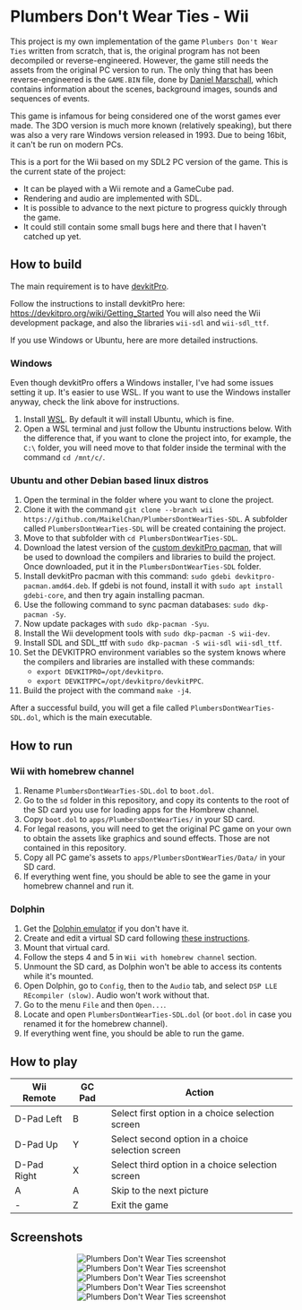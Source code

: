 # Plumbers Don't Wear Ties - Wii

This project is my own implementation of the game `Plumbers Don't Wear Ties` written from scratch, that is, the original program has not been decompiled or reverse-engineered. However, the game still needs the assets from the original PC version to run. The only thing that has been reverse-engineered is the `GAME.BIN` file, done by [Daniel Marschall](https://misc.daniel-marschall.de/spiele/plumbers/?page=pc_gamebin), which contains information about the scenes, background images, sounds and sequences of events.

This game is infamous for being considered one of the worst games ever made. The 3DO version is much more known (relatively speaking), but there was also a very rare Windows version released in 1993. Due to being 16bit, it can't be run on modern PCs.

This is a port for the Wii based on my SDL2 PC version of the game. This is the current state of the project:

- It can be played with a Wii remote and a GameCube pad.
- Rendering and audio are implemented with SDL.
- It is possible to advance to the next picture to progress quickly through the game.
- It could still contain some small bugs here and there that I haven't catched up yet.

## How to build

The main requirement is to have [devkitPro](https://devkitpro.org).

Follow the instructions to install devkitPro here: https://devkitpro.org/wiki/Getting_Started
You will also need the Wii development package, and also the libraries `wii-sdl` and `wii-sdl_ttf`.

If you use Windows or Ubuntu, here are more detailed instructions.

### Windows

Even though devkitPro offers a Windows installer, I've had some issues setting it up. It's easier to use WSL. If you want to use the Windows installer anyway, check the link above for instructions.

1. Install [WSL](https://docs.microsoft.com/en-us/windows/wsl/install). By default it will install Ubuntu, which is fine.
2. Open a WSL terminal and just follow the Ubuntu instructions below. With the difference that, if you want to clone the project into, for example, the `C:\` folder, you will need move to that folder inside the terminal with the command `cd /mnt/c/`.

### Ubuntu and other Debian based linux distros

1. Open the terminal in the folder where you want to clone the project.
2. Clone it with the command `git clone --branch wii https://github.com/MaikelChan/PlumbersDontWearTies-SDL`. A subfolder called `PlumbersDontWearTies-SDL` will be created containing the project.
3. Move to that subfolder with `cd PlumbersDontWearTies-SDL`.
4. Download the latest version of the [custom devkitPro pacman](https://github.com/devkitPro/pacman/releases/tag/v1.0.2), that will be used to download the compilers and libraries to build the project. Once downloaded, put it in the `PlumbersDontWearTies-SDL` folder.
5. Install devkitPro pacman with this command: `sudo gdebi devkitpro-pacman.amd64.deb`. If gdebi is not found, install it with `sudo apt install gdebi-core`, and then try again installing pacman.
6. Use the following command to sync pacman databases: `sudo dkp-pacman -Sy`.
7. Now update packages with `sudo dkp-pacman -Syu`.
8. Install the Wii development tools with `sudo dkp-pacman -S wii-dev`.
9. Install SDL and SDL_ttf with `sudo dkp-pacman -S wii-sdl wii-sdl_ttf`.
10. Set the DEVKITPRO environment variables so the system knows where the compilers and libraries are installed with these commands:
    - `export DEVKITPRO=/opt/devkitpro`.
    - `export DEVKITPPC=/opt/devkitpro/devkitPPC`.
11. Build the project with the command `make -j4`.

After a successful build, you will get a file called `PlumbersDontWearTies-SDL.dol`, which is the main executable.

## How to run

### Wii with homebrew channel

1. Rename `PlumbersDontWearTies-SDL.dol` to `boot.dol`.
2. Go to the `sd` folder in this repository, and copy its contents to the root of the SD card you use for loading apps for the Hombrew channel.
3. Copy `boot.dol` to `apps/PlumbersDontWearTies/` in your SD card.
4. For legal reasons, you will need to get the original PC game on your own to obtain the assets like graphics and sound effects. Those are not contained in this repository.
5. Copy all PC game's assets to `apps/PlumbersDontWearTies/Data/` in your SD card.
6. If everything went fine, you should be able to see the game in your homebrew channel and run it.

### Dolphin

1. Get the [Dolphin emulator](https://dolphin-emu.org) if you don't have it.
2. Create and edit a virtual SD card following [these instructions](https://wiki.dolphin-emu.org/index.php?title=Virtual_SD_Card_Guide).
3. Mount that virtual card.
4. Follow the steps 4 and 5 in `Wii with homebrew channel` section.
5. Unmount the SD card, as Dolphin won't be able to access its contents while it's mounted.
6. Open Dolphin, go to `Config`, then to the `Audio` tab, and select `DSP LLE REcompiler (slow)`. Audio won't work without that.
7. Go to the menu `File` and then `Open...`.
9. Locate and open `PlumbersDontWearTies-SDL.dol` (or `boot.dol` in case you renamed it for the homebrew channel).
10. If everything went fine, you should be able to run the game.

## How to play

| Wii Remote  | GC Pad     | Action                                            |
|-------------|------------|---------------------------------------------------|
| D-Pad Left  | B          | Select first option in a choice selection screen  |
| D-Pad Up    | Y          | Select second option in a choice selection screen |
| D-Pad Right | X          | Select third option in a choice selection screen  |
| A           | A          | Skip to the next picture                          |
| -           | Z          | Exit the game                                     |

## Screenshots

<p align="center">
  <img title="Plumbers Don't Wear Ties screenshot" src="/screenshot00.png">
  <img title="Plumbers Don't Wear Ties screenshot" src="/screenshot01.png">
  <img title="Plumbers Don't Wear Ties screenshot" src="/screenshot02.png">
  <img title="Plumbers Don't Wear Ties screenshot" src="/screenshot03.png">
  <img title="Plumbers Don't Wear Ties screenshot" src="/screenshot04.png">
</p>
